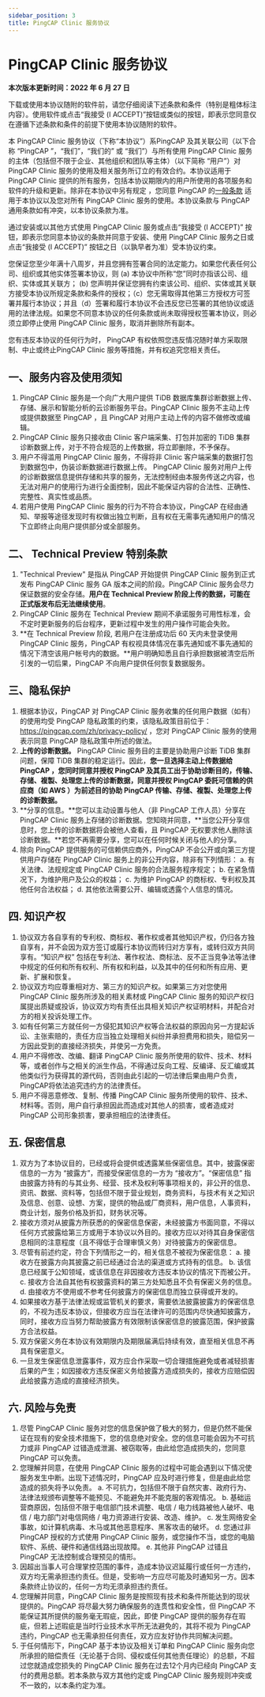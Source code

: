 ```yaml
---
sidebar_position: 3
title: PingCAP Clinic 服务协议
---
```


# PingCAP Clinic 服务协议

**本次版本更新时间：2022 年 6 月 27 日**

下载或使用本协议随附的软件前，请您仔细阅读下述条款和条件（特别是粗体标注内容）。使用软件或点击“我接受 (I ACCEPT)”按钮或类似的按钮，即表示您同意仅在遵循下述条款和条件的前提下使用本协议随附的软件。

本 PingCAP Clinic 服务协议（下称“本协议”）系PingCAP 及其关联公司（以下合称 “PingCAP ”，“我们”，“我们的” 或 “我们”）与所有使用 PingCAP Clinic 服务的主体（包括但不限于企业、其他组织和团队等主体）（以下简称 “用户”）对 PingCAP Clinic 服务的使用及相关服务所订立的有效合约。本协议适用于 PingCAP Clinic 提供的所有服务，包括本协议期限内的用户所使用的各项服务和软件的升级和更新。除非在本协议中另有规定 ，您同意 PingCAP 的[一般条款](https://en.pingcap.com/legal/online-transactional-pingcap-master-agreement-general-terms/) 适用于本协议以及您对所有 PingCAP Clinic 服务的使用。本协议条款与 PingCAP 通用条款如有冲突，以本协议条款为准。

通过安装或以其他方式使用 PingCAP Clinic 服务或点击“我接受 (I ACCEPT)” 按钮，即表示您同意本协议的条款并同意于安装、使用 PingCAP Clinic 服务之日或点击“我接受 (I ACCEPT)” 按钮之日（以孰早者为准）受本协议约束。

您保证您至少年满十八周岁，并且您拥有签署合同的法定能力。如果您代表任何公司、组织或其他实体签署本协议，则 (a) 本协议中所称“您”同时亦指该公司、组织、实体或其关联方； (b) 您声明并保证您拥有约束该公司、组织、实体或其关联方接受本协议所规定条款和条件的授权；（c）您无需取得其他第三方授权方可签署并履行本协议；并且（d）签署和履行本协议不会违反您已签署的其他协议或适用的法律法规。如果您不同意本协议的任何条款或尚未取得授权签署本协议，则必须立即停止使用 PingCAP Clinic 服务，取消并删除所有副本。

您有违反本协议的任何行为时， PingCAP 有权依照您违反情况随时单方采取限制、中止或终止PingCAP Clinic 服务等措施，并有权追究您相关责任。

## 一、服务内容及使用须知

1. PingCAP Clinic 服务是一个向广大用户提供 TiDB 数据库集群诊断数据上传、存储、展示和智能分析的云诊断服务平台。PingCAP Clinic 服务不主动上传或提供数据至 PingCAP ，且 PingCAP 对用户主动上传的内容不做修改或编辑。
2. PingCAP Clinic 服务只接收由 Clinic 客户端采集、打包并加密的 TiDB 集群诊断数据上传，对于不符合规范的上传数据，将立即删除，不予保存。
3. 用户不得滥用 PingCAP Clinic 服务，不得将非 Clinic 客户端采集的数据打包到数据包中，伪装诊断数据进行数据上传。 PingCAP Clinic 服务对用户上传的诊断数据信息提供存储和共享的服务，无法控制经由本服务传送之内容，也无法对用户的使用行为进行全面控制，因此不能保证内容的合法性、正确性、完整性、真实性或品质。
4. 若用户使用 PingCAP Clinic 服务的行为不符合本协议，PingCAP 在经由通知、举报等途径发现时有权做出独立判断，且有权在无需事先通知用户的情况下立即终止向用户提供部分或全部服务。

## 二、 Technical Preview 特别条款

1. "Technical Preview" 是指从 PingCAP 开始提供 PingCAP Clinic 服务到正式发布 PingCAP Clinic 服务 GA 版本之间的阶段。PingCAP Clinic 服务会尽力保证数据的安全存储。**用户在 Technical Preview 阶段上传的数据，可能在正式版发布后无法继续使用**。
2. PingCAP Clinic 服务在 Technical Preview 期间不承诺服务可用性标准，会不定时更新服务的后台程序，更新过程中发生的用户操作可能会失败。
3. **在 Technical Preview 阶段, 若用户在注册成功后 60 天内未登录使用 PingCAP Clinic 服务，PingCAP 有权视具体情况在事先通知或不事先通知的情况下清空该用户帐号内的数据。**用户明确知悉且自行承担数据被清空后所引发的一切后果，PingCAP 不向用户提供任何恢复数据服务。

## 三、隐私保护

1. 根据本协议，PingCAP 对 PingCAP Clinic 服务收集的任何用户数据（如有）的使用均受 PingCAP 隐私政策的约束，该隐私政策目前位于： https://pingcap.com/zh/privacy-policy/ ，您对 PingCAP Clinic 服务的使用表示同意 PingCAP 隐私政策中所述的做法。
2. **上传的诊断数据。** PingCAP Clinic 服务目的主要是协助用户诊断 TiDB 集群问题，保障 TiDB 集群的稳定运行。因此，**您一旦选择主动上传数据给 PingCAP ，您同时同意并授权 PingCAP 及其员工出于协助诊断目的，传输、存储、複製、处理您上传的诊断数据，同意并授权 PingCAP 委託可信赖的供应商（如 AWS ）为前述目的协助 PingCAP 传输、存储、複製、处理您上传的诊断数据。**
3. **分享的信息。**您可以主动设置与他人（非 PingCAP 工作人员）分享在 PingCAP Clinic 服务上存储的诊断数据。您知晓并同意，**当您公开分享信息时，您上传的诊断数据将会被他人查看，且 PingCAP 无权要求他人删除该诊断数据。**若您不再需要分享，您可以在任何时候关闭与他人的分享。
4. 除向 PingCAP 提供服务的可信赖供应商外，PingCAP 不会公开或向第三方提供用户存储在 PingCAP Clinic 服务上的非公开内容，除非有下列情形： 
	a. 有关法律、法规规定或 PingCAP Clinic 服务的合法服务程序规定； 
	b. 在紧急情况下，为维护用户及公众的权益； 
	c. 为维护 PingCAP 的商标权、专利权及其他任何合法权益； 
	d. 其他依法需要公开、编辑或透露个人信息的情况。

## 四. 知识产权

1. 协议双方各自享有的专利权、商标权、著作权或者其他知识产权，仍归各方独自享有，并不会因为双方签订或履行本协议而转归对方享有，或转归双方共同享有。“知识产权” 包括在专利法、著作权法、商标法、反不正当竞争法等法律中规定的任何和所有权利、所有权和利益，以及其中的任何和所有应用、更新、扩展和恢复。
2. 协议双方均应尊重相对方、第三方的知识产权。如果第三方对您使用 PingCAP Clinic 服务所涉及的相关素材或 PingCAP Clinic 服务的知识产权归属提出质疑或投诉，协议双方均有责任出具相关知识产权证明材料，并配合对方的相关投诉处理工作。
3. 如有任何第三方就任何一方侵犯其知识产权等合法权益的原因向另一方提起诉讼、主张索赔的，责任方应当独立处理相关纠纷并承担费用和损失，赔偿另一方因此受到的直接经济损失，并使另一方免责。
4. 用户不得修改、改编、翻译 PingCAP Clinic 服务所使用的软件、技术、材料等，或者创作与之相关的派生作品，不得通过反向工程、反编译、反汇编或其他类似行为获得其的源代码，否则由此引起的一切法律后果由用户负责， PingCAP将依法追究违约方的法律责任。
5. 用户不得恶意修改、复制、传播 PingCAP Clinic 服务所使用的软件、技术、材料等。否则，用户自行承担因此而造成对其他人的损害，或者造成对 PingCAP 公司形象损害，要承担相应的法律责任。

## 五. 保密信息

1. 双方为了本协议目的，已经或将会提供或透露某些保密信息。其中，披露保密信息的一方为 “披露方”，而接受保密信息的一方为 “接收方”。“保密信息” 指由披露方持有的与其业务、经营、技术及权利等事项相关的，非公开的信息、资讯、数据、资料等，包括但不限于营业规划，商务资料，与技术有关之知识及信息、创意、设想、方案，提供的物品或厂商资料，用户信息，人事资料，商业计划，服务价格及折扣，财务状况等。
2. 接收方须对从披露方所获悉的的保密信息保密，未经披露方书面同意，不得以任何方式披露给第三方或用于本协议以外目的。接收方应以对待其自身保密信息相同的注意程度（且不得低于合理审慎义务）对待披露方的保密信息。
3. 尽管有前述约定，符合下列情形之一的，相关信息不被视为保密信息： 
	a. 接收方在披露方向其披露之前已经通过合法的渠道或方式持有的信息。 
	b. 该信息已经属于公知领域，或该信息在非因接收方违反本协议的情况下而被公开。 
	c. 接收方合法自其他有权披露资料的第三方处知悉且不负有保密义务的信息。 
	d. 由接收方不使用或不参考任何披露方的保密信息而独立获得或开发的。
4. 如果接收方基于法律法规或监管机关的要求，需要依法披露披露方的保密信息的，不视为违反本协议，但接收方应当在法律许可的范围内尽快通知披露方，同时，接收方应当努力帮助披露方有效限制该保密信息的披露范围，保护披露方合法权益。
5. 双方保密义务在本协议有效期限内及期限届满后持续有效，直至相关信息不再具有保密意义。
6. 一旦发生保密信息泄露事件，双方应合作采取一切合理措施避免或者减轻损害后果的产生；如因接收方违反保密义务给披露方造成损失的，接收方应赔偿因此给披露方造成的直接经济损失。

## 六. 风险与免责

1. 尽管 PingCAP Clinic 服务对您的信息保护做了极大的努力，但是仍然不能保证在现有的安全技术措施下，您的信息绝对安全。您的信息可能会因为不可抗力或非 PingCAP 过错造成泄漏、被窃取等，由此给您造成损失的，您同意 PingCAP 可以免责。
2. 您理解并同意，在使用 PingCAP Clinic 服务的过程中可能会遇到以下情况使服务发生中断。出现下述情况时，PingCAP 应及时进行修复，但是由此给您造成的损失将予以免责。 
	a. 不可抗力，包括但不限于自然灾害、政府行为、法律法规颁布调整等不能预见、不能避免并不能克服的客观情况。 
	b. 基础运营商原因，包括但不限于电信部门技术调整、电信 / 电力线路被他人破坏、电信 / 电力部门对电信网络 / 电力资源进行安装、改造、维护。 
	c. 发生网络安全事故，如计算机病毒、木马或其他恶意程序、黑客攻击的破坏。 
	d. 您通过非 PingCAP 授权的方式使用 PingCAP Clinic 服务，或您操作不当，或您的电脑软件、系统、硬件和通信线路出现故障。 
	e. 其他非 PingCAP 过错且 PingCAP 无法控制或合理预见的情形。
3. 因超出当事人可合理掌控范围的事件，造成本协议迟延履行或任何一方违约，双方均无需承担违约责任。但是，受影响一方应尽可能及时通知另一方。因本条款终止协议的，任何一方均无须承担违约责任。
4. 您理解并同意，PingCAP Clinic 服务是按照现有技术和条件所能达到的现状提供的。PingCAP 将尽最大努力确保服务的连贯性和安全性，但 PingCAP 不能保证其所提供的服务毫无瑕疵，因此，即使 PingCAP 提供的服务存在瑕疵，但若上述瑕疵是当时行业技术水平所无法避免的，其将不视为 PingCAP 违约，PingCAP 也无需承担任何责任，双方应友好协作共同解决问题。
5. 于任何情形下，PingCAP 基于本协议及相关订单和 PingCAP Clinic 服务向您所承担的赔偿责任（无论基于合同、侵权或任何其他责任理论）的总额，不超过您就造成您损失的 PingCAP Clinic 服务在过去12个月内已经向 PingCAP 支付的费用总额。若本条款与双方其他约定或 PingCAP Clinic 服务规则冲突或不一致的，以本条约定为准。
